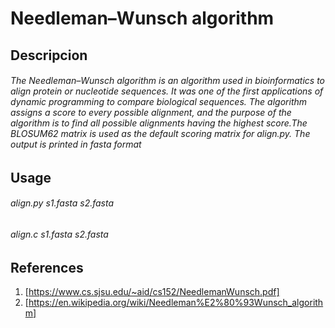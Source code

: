 # **Needleman–Wunsch algorithm**

## **Descripcion**

###### The Needleman–Wunsch algorithm is an algorithm used in bioinformatics to align protein or nucleotide sequences. It was one of the first applications of dynamic programming to compare biological sequences. The algorithm assigns a score to every possible alignment, and the purpose of the algorithm is to find all possible alignments having the highest score.The BLOSUM62 matrix is used as the default scoring matrix for align.py. The output is printed in fasta format

## **Usage**

###### align.py s1.fasta s2.fasta

###### align.c s1.fasta s2.fasta

## **References**

1. [https://www.cs.sjsu.edu/~aid/cs152/NeedlemanWunsch.pdf]
2. [https://en.wikipedia.org/wiki/Needleman%E2%80%93Wunsch_algorithm]

